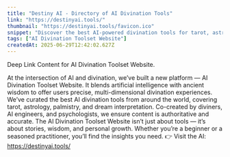 ```yaml
---
title: "Destiny AI - Directory of AI Divination Tools"
link: "https://destinyai.tools/"
thumbnail: "https://destinyai.tools/favicon.ico"
snippet: "Discover the best AI-powered divination tools for tarot, astrology, I Ching and more. Your guide to modern fortune telling technology."
tags: ["AI Divination Toolset Website"]
createdAt: 2025-06-29T12:42:02.627Z
---
```

Deep Link Content for AI Divination Toolset Website.

At the intersection of AI and divination, we’ve built a new platform — AI Divination Toolset Website. It blends artificial intelligence with ancient wisdom to offer users precise, multi-dimensional divination experiences.
We’ve curated the best AI divination tools from around the world, covering tarot, astrology, palmistry, and dream interpretation. Co-created by diviners, AI engineers, and psychologists, we ensure content is authoritative and accurate.
The AI Divination Toolset Website isn’t just about tools — it’s about stories, wisdom, and personal growth. Whether you’re a beginner or a seasoned practitioner, you’ll find the insights you need.
👉 Visit the AI: https://destinyai.tools/
